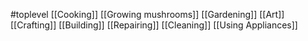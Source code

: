 #toplevel 
[[Cooking]]
[[Growing mushrooms]]
[[Gardening]]
[[Art]]
[[Crafting]]
[[Building]]
[[Repairing]]
[[Cleaning]]
[[Using Appliances]]